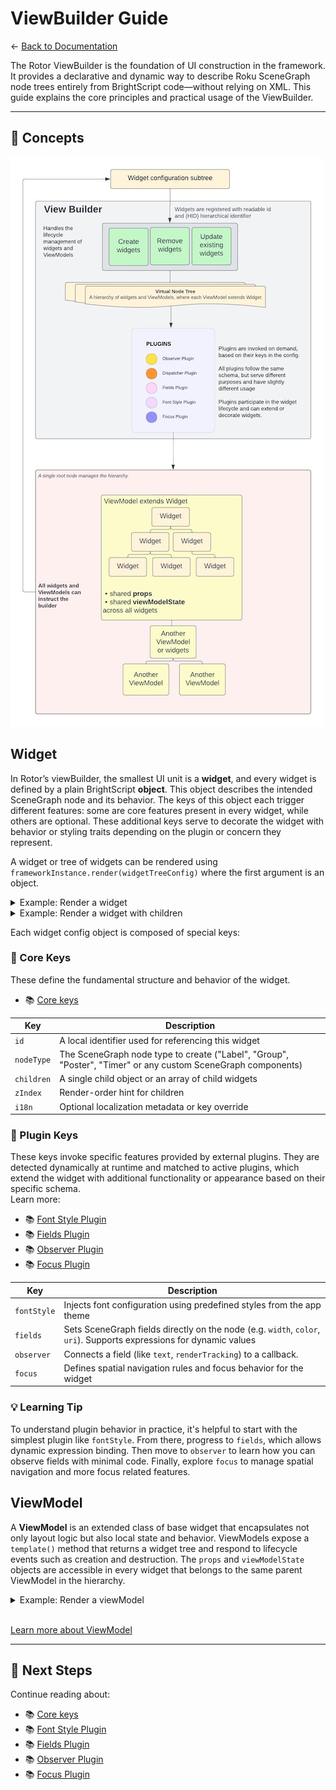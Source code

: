 # ViewBuilder Guide

← [Back to Documentation](README.md#-learn-more)

The Rotor ViewBuilder is the foundation of UI construction in the framework. It provides a declarative and dynamic way to describe Roku SceneGraph node trees entirely from BrightScript code—without relying on XML. This guide explains the core principles and practical usage of the ViewBuilder.

---

## 🧱  Concepts

![Rotor Framework ViewBuilder](images/Rotor_Framework_ViewBuilder.jpeg)

## Widget

In Rotor’s viewBuilder, the smallest UI unit is a **widget**, and every widget is defined by a plain BrightScript **object**. This object describes the intended SceneGraph node and its behavior. The keys of this object each trigger different features: some are core features present in every widget, while others are optional. These additional keys serve to decorate the widget with behavior or styling traits depending on the plugin or concern they represent.

A widget or tree of widgets can be rendered using `frameworkInstance.render(widgetTreeConfig)` where the first argument is an object.

<details>
<summary>Example: Render a widget</summary>

```vb
frameworkInstance.render({
    nodeType: "Rectangle",
    fields: {
        width: 250,
        height: 50,
        translation: [90, 60],
        color: "0x3E6641FF"
    }
})
```

</details>

<details>
<summary>Example: Render a widget with children</summary>

```vb
frameworkInstance.render({
    nodeType: "Rectangle",
    fields: {
        width: 250,
        height: 50,
        translation: [90, 60],
        color: "0x3E6641FF"
    },
    children: {
        nodeType: "Label",
        fields: {
            text: "Hello World!",
            horizAlign: "center",
            vertAlign: "center",
            width: 250,
            height: 50
        }
    }
})
```

</details>

Each widget config object is composed of special keys:

### 📐 Core Keys

These define the fundamental structure and behavior of the widget.  
- 📚 [Core keys](./view-builder-core-howto.md)

| Key        | Description                                                                 |
|------------|-----------------------------------------------------------------------------|
| `id`       | A local identifier used for referencing this widget                         |
| `nodeType` | The SceneGraph node type to create ("Label", "Group", "Poster", "Timer" or any custom SceneGraph components) |
| `children` | A single child object or an array of child widgets                          |
| `zIndex`   | Render-order hint for children                                               |
| `i18n`     | Optional localization metadata or key override                              |



### 🔌 Plugin Keys

These keys invoke specific features provided by external plugins. They are detected dynamically at runtime and matched to active plugins, which extend the widget with additional functionality or appearance based on their specific schema.  
Learn more:  
- 📚 [Font Style Plugin](./view-builder-fontstyle-howto.md)
- 📚 [Fields Plugin](./view-builder-fields-howto.md)
- 📚 [Observer Plugin](./view-builder-observer-howto.md)
- 📚 [Focus Plugin](./view-builder-focus-howto.md)


| Key         | Description                                                                 |
|-------------|-----------------------------------------------------------------------------|
| `fontStyle` | Injects font configuration using predefined styles from the app theme       |
| `fields`    | Sets SceneGraph fields directly on the node (e.g. `width`, `color`, `uri`). Supports expressions for dynamic values |
| `observer`  | Connects a field (like `text`, `renderTracking`) to a callback. |
| `focus`     | Defines spatial navigation rules and focus behavior for the widget          |



### 💡 Learning Tip
To understand plugin behavior in practice, it's helpful to start with the simplest plugin like `fontStyle`. From there, progress to `fields`, which allows dynamic expression binding. Then move to `observer` to learn how you can observe fields with minimal code. Finally, explore `focus` to manage spatial navigation and more focus related features.

## ViewModel

A **ViewModel** is an extended class of base widget that encapsulates not only layout logic but also local state and behavior. ViewModels expose a `template()` method that returns a widget tree and respond to lifecycle events such as creation and destruction. The `props` and `viewModelState` objects are accessible in every widget that belongs to the same parent ViewModel in the hierarchy.

<details>
<summary>Example: Render a viewModel</summary>

```vb
class ExampleViewModel extends Rotor.ViewModel

    props = {
        title: "Hello, Rotor!"
    }

    viewModelState = {
        isVisible: true
    }

    override function template() as object
        return {
            nodeType: "Rectangle",
            fields: {
                visible: m.viewModelState.isVisible
                width: 250,
                height: 50,
                translation: [90, 60],
                color: "0x3E6641FF"
            },
            children: {
                nodeType: "Label",
                fields: {
                    text: m.props.title,
                    horizAlign: "center",
                    vertAlign: "center",
                    width: 250,
                    height: 50
                }
            }
        }
    end function

end class

frameworkInstance.render({
    viewModel: ExampleViewModel
})
```

</details>
<br>

[Learn more about ViewModel](./view-builder-core-howto.md)




---

## 🔗 Next Steps

Continue reading about:

- 📚 [Core keys](./view-builder-core-howto.md)
- 📚 [Font Style Plugin](./view-builder-fontstyle-howto.md)
- 📚 [Fields Plugin](./view-builder-fields-howto.md)
- 📚 [Observer Plugin](./view-builder-observer-howto.md)
- 📚 [Focus Plugin](./view-builder-focus-howto.md)

